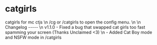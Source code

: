 # catgirls
catgirls for mc ctjs
\n /cg or /catgirls to open the config menu.
\n
\n Changelog ----- 
\n v1.1.0 - Fixed a bug that swapped cat girls too fast spamming your screen (Thanks Unclaimed <3)
\n        - Added Cat Boy mode and NSFW mode in /catgirls
